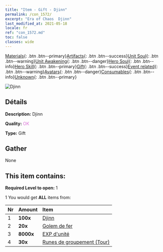 ```yaml
---
title: "Item - Gift - Djinn"
permalink: /con_1572/
excerpt: "Era of Chaos  Djinn"
last_modified_at: 2021-05-18
locale: fr
ref: "con_1572.md"
toc: false
classes: wide
---
```

 [Materials](/ItemsFR/){: .btn .btn--primary}[Artifacts](/ItemsFR/Artifacts/){: .btn .btn--success}[Unit Soul](/ItemsFR/UnitSoul/){: .btn .btn--warning}[Unit Awakening](/ItemsFR/UnitAwakening/){: .btn .btn--danger}[Hero Soul](/ItemsFR/HeroSoul/){: .btn .btn--info}[Hero Skill](/ItemsFR/HeroSkill/){: .btn .btn--primary}[Gift](/ItemsFR/Gift/){: .btn .btn--success}[Event related](/ItemsFR/Events/){: .btn .btn--warning}[Avatars](/ItemsFR/Avatars/){: .btn .btn--danger}[Consumables](/ItemsFR/Consumables/){: .btn .btn--info}[Unknown](/ItemsFR/Unknown/){: .btn .btn--primary}

 ![Djinn](/images/t/i_907079.png)

## Détails
 **Description:** Djinn

 **Quality:** <span style="color: #DA70D6">OK</span>

 **Type:** Gift

## Gather

  None

## This item contains:

 **Required Level to open:** 1

 1 You would get **ALL** items  from:

  | Nr | Amount |     Item    |
  |:---|:-------|:------------|
  | 1 |  **100x** | [Djinn](/ItemsFR/unt_239/) |  | 
  | 2 |  **20x** | [Golem de fer](/ItemsFR/unt_237/) |  | 
  | 3 |  **8000x** | [EXP d'unité](/ItemsFR/con_902/) |  | 
  | 4 |  **30x** | [Runes de groupement (Tour)](/ItemsFR/con_785/) |  | 
